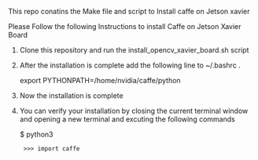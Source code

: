 This repo conatins the Make file and script to Install caffe on Jetson xavier

Please Follow the following Instructions to install Caffe on Jetson Xavier Board


1. Clone this repository and run the install_opencv_xavier_board.sh script 

2. After the installation is complete add the following line to ~/.bashrc .

    export PYTHONPATH=/home/nvidia/caffe/python

3. Now the installation is complete

4. You can verify your installation by closing the current terminal window and opening a new terminal and excuting the following commands

    $ python3
        
        >>> import caffe
    
